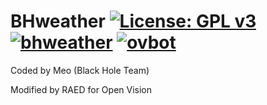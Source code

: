 BHweather [![License: GPL v3](https://img.shields.io/badge/License-GPLv3-blue.svg)](https://www.gnu.org/licenses/gpl-3.0) [![bhweather](https://github.com/OpenVisionE2/BHweather/actions/workflows/bhweather.yml/badge.svg)](https://github.com/OpenVisionE2/BHweather/actions/workflows/bhweather.yml) [![ovbot](https://github.com/OpenVisionE2/BHweather/actions/workflows/ovbot.yml/badge.svg)](https://github.com/OpenVisionE2/BHweather/actions/workflows/ovbot.yml)
=========
Coded by Meo (Black Hole Team)

Modified by RAED for Open Vision
